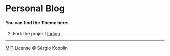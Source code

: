 
# Personal Blog 

#### You can find the Theme here:
2. Fork the project [Indigo](https://github.com/sergiokopplin/indigo/fork)

---

[MIT](http://kopplin.mit-license.org/) License © Sérgio Kopplin
